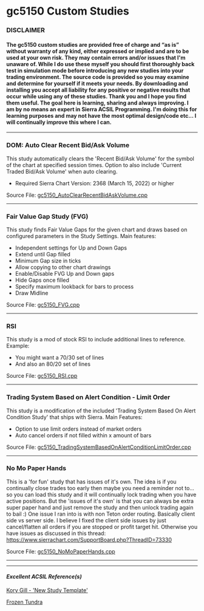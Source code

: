 # gc5150 Custom Studies 
### DISCLAIMER 

#### The gc5150 custom studies are provided free of charge and “as is” without warranty of any kind, either expressed or implied and are to be used at your own risk. They may contain errors and/or issues that I'm unaware of. While I do use these myself you should first thoroughly back test in simulation mode before introducing any new studies into your trading environment. The source code is provided so you may examine and determine for yourself if it meets your needs. By downloading and installing you accept all liability for any positive or negative results that occur while using any of these studies. Thank you and I hope you find them useful. The goal here is learning, sharing and always improving. I am by no means an expert in Sierra ACSIL Programming. I'm doing this for learning purposes and may not have the most optimal design/code etc... I will continually improve this where I can.
----------------------------

### DOM: Auto Clear Recent Bid/Ask Volume 

This study automatically clears the 'Recent Bid/Ask Volume' for the symbol of the chart at specified session times. Option to also include 'Current Traded Bid/Ask Volume' when auto clearing. 

- Required Sierra Chart Version: 2368 (March 15, 2022) or higher

Source File: [gc5150_AutoClearRecentBidAskVolume.cpp](./gc5150_AutoClearRecentBidAskVolume.cpp) 

----------------------------

### Fair Value Gap Study (FVG) 

This study finds Fair Value Gaps for the given chart and draws based on configured parameters in the Study Settings. Main features: 
- Independent settings for Up and Down Gaps
- Extend until Gap filled
- Minimum Gap size in ticks
- Allow copying to other chart drawings
- Enable/Disable FVG Up and Down gaps
- Hide Gaps once filled
- Specify maximum lookback for bars to process
- Draw Midline

Source File: [gc5150_FVG.cpp](./gc5150_FVG.cpp) 

----------------------------

### RSI 
This study is a mod of stock RSI to include additional lines to reference. Example: 
- You might want a 70/30 set of lines
- And also an 80/20 set of lines

Source File: [gc5150_RSI.cpp](./gc5150_RSI.cpp) 

----------------------------

### Trading System Based on Alert Condition - Limit Order 
This study is a modification of the included 'Trading System Based On Alert Condition Study' that ships with Sierra. Main Features: 
- Option to use limit orders instead of market orders
- Auto cancel orders if not filled within x amount of bars

Source File: [gc5150_TradingSystemBasedOnAlertConditionLimitOrder.cpp](./gc5150_TradingSystemBasedOnAlertConditionLimitOrder.cpp) 

----------------------------

### No Mo Paper Hands
This is a 'for fun' study that has issues of it's own. The idea is if you continually close trades too early
then maybe you need a reminder not to... so you can load this study and it will continually lock trading when
you have active positions. But the 'issues of it's own' is that you can always be extra super paper hand and just
remove the study and then unlock trading again to bail :) One issue I ran into is with non Teton order routing.
Basically client side vs server side. I believe I fixed the client side issues by just cancel/flatten all orders
if you are stopped or profit target hit. Otherwise you have issues as discussed in this thread: https://www.sierrachart.com/SupportBoard.php?ThreadID=73330

Source File: [gc5150_NoMoPaperHands.cpp](./gc5150_NoMoPaperHands.cpp) 

----------------------------

---------------------------------
#### *Excellent ACSIL Reference(s)* 
[Kory Gill - 'New Study Template'](https://github.com/korygill/technical-analysis)

[Frozen Tundra](https://github.com/FrozenTundraTrader/sierrachart)
